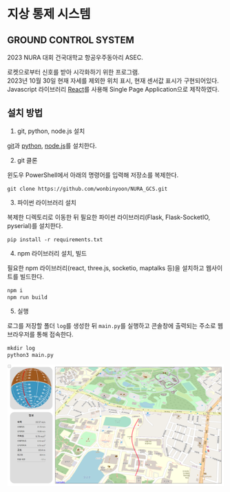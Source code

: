 # 지상 통제 시스템

## GROUND CONTROL SYSTEM

2023 NURA 대회 건국대학교 항공우주동아리 ASEC.

로켓으로부터 신호를 받아 시각화하기 위한 프로그램.\
2023년 10월 30일 현재 자세를 제외한 위치 표시, 현재 센서값 표시가 구현되어있다.\
Javascript 라이브러리 [React](https://react.dev)를 사용해 Single Page Application으로 제작하였다.

## 설치 방법

1. git, python, node.js 설치

[git](https://git-scm.com/)과 [python](https://www.python.org/), [node.js](https://nodejs.org/en)를 설치한다.

2. git 클론

윈도우 PowerShell에서 아래의 명령어를 입력해 저장소를 복제한다.

```
git clone https://github.com/wonbinyoon/NURA_GCS.git
```

3. 파이썬 라이브러리 설치

복제한 디렉토리로 이동한 뒤 필요한 파이썬 라이브러리(Flask, Flask-SocketIO, pyserial)를 설치한다.

```
pip install -r requirements.txt
```

4. npm 라이브러리 설치, 빌드

필요한 npm 라이브러리(react, three.js, socketio, maptalks 등)을 설치하고 웹사이트를 빌드한다.

```
npm i
npm run build
```

5. 실행

로그를 저장할 폴더 `log`를 생성한 뒤 `main.py`를 실행하고 콘솔창에 출력되는 주소로 웹 브라우저를 통해 접속한다.

```
mkdir log
python3 main.py
```

![webpage 예시](example.png)
